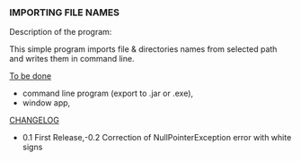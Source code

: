 ### IMPORTING FILE NAMES

Description of the program:

This simple program imports file & directories names from selected path 
and writes them in command line.

<u>To be done</u>
- command line program (export to .jar or .exe),
- window app,

<u>CHANGELOG</u>

- 0.1 First Release,-0.2 Correction of NullPointerException error with white signs
